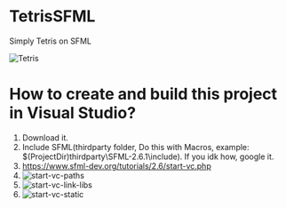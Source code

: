 # TetrisSFML
Simply Tetris on SFML

![Tetris](https://github.com/termoyadernyy/TetrisSFML/assets/90852088/4a1a2623-a74d-4e3f-8747-772fb08c79af)


# How to create and build this project in Visual Studio?
1) Download it.
2) Include SFML(thirdparty folder, Do this with Macros, example: $(ProjectDir)thirdparty\SFML-2.6.1\include). If you idk how, google it.
3) https://www.sfml-dev.org/tutorials/2.6/start-vc.php
4) ![start-vc-paths](https://github.com/termoyadernyy/GravitySFML/assets/90852088/0b70506f-e199-45e5-a9c1-f7712d97430e)
5) ![start-vc-link-libs](https://github.com/termoyadernyy/GravitySFML/assets/90852088/0ad1cc72-ff3e-4290-a702-46f5fe63a9ba)
6) ![start-vc-static](https://github.com/termoyadernyy/GravitySFML/assets/90852088/54482096-b12d-4461-ab6a-dae6d64a91ac)
